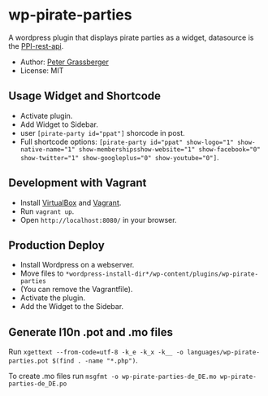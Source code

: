 wp-pirate-parties
=================

A wordpress plugin that displays pirate parties as a widget, datasource is the 
[PPI-rest-api](https://github.com/Pirate-Parties-International/PPI-rest-api).

* Author: [Peter Grassberger](http://petergrassberger.com)
* License: MIT

Usage Widget and Shortcode
--------------------------

* Activate plugin.
* Add Widget to Sidebar.
* user `[pirate-party id="ppat"]` shorcode in post.
* Full shortcode options: `[pirate-party id="ppat" show-logo="1" show-native-name="1" show-membershipsshow-website="1" show-facebook="0" show-twitter="1" show-googleplus="0" show-youtube="0"]`.

Development with Vagrant
------------------------

* Install [VirtualBox](https://www.virtualbox.org/) and [Vagrant](https://www.vagrantup.com/).
* Run ``vagrant up``.
* Open `http://localhost:8080/` in your browser.

Production Deploy
-----------------

* Install Wordpress on a webserver.
* Move files to ``*wordpress-install-dir*/wp-content/plugins/wp-pirate-parties``
* (You can remove the Vagrantfile).
* Activate the plugin.
* Add the Widget to the Sidebar.

Generate l10n .pot and .mo files
--------------------------------
Run
`xgettext --from-code=utf-8 -k_e -k_x -k__ -o languages/wp-pirate-parties.pot $(find . -name "*.php")`.

To create .mo files run
`msgfmt -o wp-pirate-parties-de_DE.mo wp-pirate-parties-de_DE.po`
